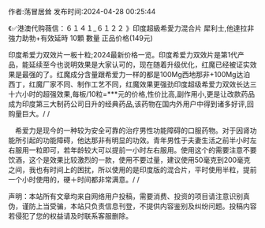 <p>作者:荡冒居耸 发布时间:2024-04-28 00:25:44</p>
<p>《✅港澳代购薇信：６１４１_６１２２ 》印度超級希愛力混合片 犀利士,他達拉非 強力助勃+有效延時 10顆 數量 正品价格(149元) </p>
									<p>    印度希爱力双效片一板十粒;2024最新价格一览。印度希爱力双效片是第1代产品，能延续至今也说明效果是大家认可的，现在随着升级优化，红魔已经被证实效果是最强的了。红魔成分含量跟希爱力一样的都是100Mg西地那非+100Mg达泊西丁，红魔厂家不同、制作工艺不同，红魔效果更强劲印度超级希爱力双效长达三十六小时的超强效果,每板/10粒=***元的价格,性价比高,副作用小,更是让改款药品成为印度第三大制药公司日升的经典药品,该药物在国内外用户中得到诸多好评,回购量巨大。/ / </p><p></p><p></p><p>　希爱力是现今的一种较为安全可靠的治疗男性功能障碍的口服药物。对于因肾功能所引起的功能障碍，他达那非有明显的功效。青年男性于夫妻生活之前半小时左右服用一粒即可，若年龄较大可以提前一小时左右服用。使用这个的需要注意不要饮酒，这个是效果比较激烈的一款，使用不要过量，建议使用50毫克到200毫克之间，我也有时间上的困扰，所以使用的是印度版的混合片，平时使用半粒，提前一个小时使用的，硬＋时间都非常满意。/ / </p>				声明：本站所有文章均来自网络用户投稿，需要消费、投资的项目请注意识别真伪，谨防上当受骗，本站只负责信息刊登，不提供内容鉴别及纠纷问题。投稿内容若侵犯了您的权益请及时联系客服删除。				
